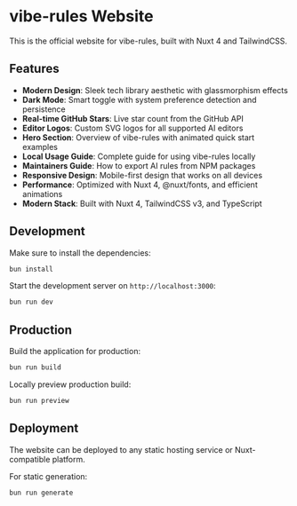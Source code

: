 # vibe-rules Website

This is the official website for vibe-rules, built with Nuxt 4 and TailwindCSS.

## Features

- **Modern Design**: Sleek tech library aesthetic with glassmorphism effects
- **Dark Mode**: Smart toggle with system preference detection and persistence
- **Real-time GitHub Stars**: Live star count from the GitHub API
- **Editor Logos**: Custom SVG logos for all supported AI editors
- **Hero Section**: Overview of vibe-rules with animated quick start examples
- **Local Usage Guide**: Complete guide for using vibe-rules locally
- **Maintainers Guide**: How to export AI rules from NPM packages
- **Responsive Design**: Mobile-first design that works on all devices
- **Performance**: Optimized with Nuxt 4, @nuxt/fonts, and efficient animations
- **Modern Stack**: Built with Nuxt 4, TailwindCSS v3, and TypeScript

## Development

Make sure to install the dependencies:

```bash
bun install
```

Start the development server on `http://localhost:3000`:

```bash
bun run dev
```

## Production

Build the application for production:

```bash
bun run build
```

Locally preview production build:

```bash
bun run preview
```

## Deployment

The website can be deployed to any static hosting service or Nuxt-compatible platform.

For static generation:

```bash
bun run generate
```